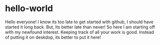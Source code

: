 # hello-world

Hello everyone!
I know its too late to get started with github, I should have started it long back. But, Its better late than never!
So here I am starting off with my newfound interest. 
Keeping track of all your work is good. Instead of putting it on deskdop, its better to put it here!
